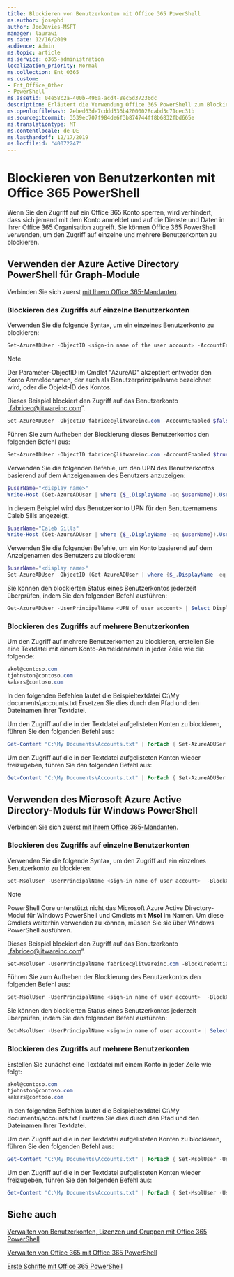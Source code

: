 ```yaml
---
title: Blockieren von Benutzerkonten mit Office 365 PowerShell
ms.author: josephd
author: JoeDavies-MSFT
manager: laurawi
ms.date: 12/16/2019
audience: Admin
ms.topic: article
ms.service: o365-administration
localization_priority: Normal
ms.collection: Ent_O365
ms.custom:
- Ent_Office_Other
- PowerShell
ms.assetid: 04e58c2a-400b-496a-acd4-8ec5d37236dc
description: Erläutert die Verwendung Office 365 PowerShell zum Blockieren und Aufheben der Blockierung des Zugriffs auf Office 365 Konten.
ms.openlocfilehash: 2ebed63de7cddd536b42000028cabd3c71cec31b
ms.sourcegitcommit: 3539ec707f984de6f3b874744ff8b6832fbd665e
ms.translationtype: MT
ms.contentlocale: de-DE
ms.lasthandoff: 12/17/2019
ms.locfileid: "40072247"
---
```

# <a name="block-user-accounts-with-office-365-powershell"></a>Blockieren von Benutzerkonten mit Office 365 PowerShell

Wenn Sie den Zugriff auf ein Office 365 Konto sperren, wird verhindert, dass sich jemand mit dem Konto anmeldet und auf die Dienste und Daten in Ihrer Office 365 Organisation zugreift. Sie können Office 365 PowerShell verwenden, um den Zugriff auf einzelne und mehrere Benutzerkonten zu blockieren.

## <a name="use-the-azure-active-directory-powershell-for-graph-module"></a>Verwenden der Azure Active Directory PowerShell für Graph-Module

Verbinden Sie sich zuerst [mit Ihrem Office 365-Mandanten](connect-to-office-365-powershell.md#connect-with-the-azure-active-directory-powershell-for-graph-module).
 
### <a name="block-access-to-individual-user-accounts"></a>Blockieren des Zugriffs auf einzelne Benutzerkonten

Verwenden Sie die folgende Syntax, um ein einzelnes Benutzerkonto zu blockieren:
  
```powershell
Set-AzureADUser -ObjectID <sign-in name of the user account> -AccountEnabled $false
```

> [!NOTE]
> Der Parameter-ObjectID im Cmdlet "AzureAD" akzeptiert entweder den Konto Anmeldenamen, der auch als Benutzerprinzipalname bezeichnet wird, oder die Objekt-ID des Kontos. 
  
Dieses Beispiel blockiert den Zugriff auf das Benutzerkonto „fabricec@litwareinc.com“.
  
```powershell
Set-AzureADUser -ObjectID fabricec@litwareinc.com -AccountEnabled $false
```

Führen Sie zum Aufheben der Blockierung dieses Benutzerkontos den folgenden Befehl aus:
  
```powershell
Set-AzureADUser -ObjectID fabricec@litwareinc.com -AccountEnabled $true
```

Verwenden Sie die folgenden Befehle, um den UPN des Benutzerkontos basierend auf dem Anzeigenamen des Benutzers anzuzeigen:
  
```powershell
$userName="<display name>"
Write-Host (Get-AzureADUser | where {$_.DisplayName -eq $userName}).UserPrincipalName

```

In diesem Beispiel wird das Benutzerkonto UPN für den Benutzernamens Caleb Sills angezeigt.
  
```powershell
$userName="Caleb Sills"
Write-Host (Get-AzureADUser | where {$_.DisplayName -eq $userName}).UserPrincipalName
```

Verwenden Sie die folgenden Befehle, um ein Konto basierend auf dem Anzeigenamen des Benutzers zu blockieren:
  
```powershell
$userName="<display name>"
Set-AzureADUser -ObjectID (Get-AzureADUser | where {$_.DisplayName -eq $userName}).UserPrincipalName -AccountEnabled $false

```

Sie können den blockierten Status eines Benutzerkontos jederzeit überprüfen, indem Sie den folgenden Befehl ausführen:
  
```powershell
Get-AzureADUser -UserPrincipalName <UPN of user account> | Select DisplayName,AccountEnabled
```

### <a name="block-access-to-multiple-user-accounts"></a>Blockieren des Zugriffs auf mehrere Benutzerkonten

Um den Zugriff auf mehrere Benutzerkonten zu blockieren, erstellen Sie eine Textdatei mit einem Konto-Anmeldenamen in jeder Zeile wie die folgende:
    
  ```powershell
akol@contoso.com
tjohnston@contoso.com
kakers@contoso.com
  ```

In den folgenden Befehlen lautet die Beispieltextdatei C:\My documents\accounts.txt Ersetzen Sie dies durch den Pfad und den Dateinamen Ihrer Textdatei.
  
Um den Zugriff auf die in der Textdatei aufgelisteten Konten zu blockieren, führen Sie den folgenden Befehl aus:
    
```powershell
Get-Content "C:\My Documents\Accounts.txt" | ForEach { Set-AzureADUSer -ObjectID $_ -AccountEnabled $false }
```

Um den Zugriff auf die in der Textdatei aufgelisteten Konten wieder freizugeben, führen Sie den folgenden Befehl aus:
    
```powershell
Get-Content "C:\My Documents\Accounts.txt" | ForEach { Set-AzureADUSer -ObjectID $_ -AccountEnabled $true }
```

## <a name="use-the-microsoft-azure-active-directory-module-for-windows-powershell"></a>Verwenden des Microsoft Azure Active Directory-Moduls für Windows PowerShell

Verbinden Sie sich zuerst [mit Ihrem Office 365-Mandanten](connect-to-office-365-powershell.md#connect-with-the-microsoft-azure-active-directory-module-for-windows-powershell).
    
### <a name="block-access-to-individual-user-accounts"></a>Blockieren des Zugriffs auf einzelne Benutzerkonten

Verwenden Sie die folgende Syntax, um den Zugriff auf ein einzelnes Benutzerkonto zu blockieren:
  
```powershell
Set-MsolUser -UserPrincipalName <sign-in name of user account>  -BlockCredential $true
```

>[!Note]
>PowerShell Core unterstützt nicht das Microsoft Azure Active Directory-Modul für Windows PowerShell und Cmdlets mit **Msol** im Namen. Um diese Cmdlets weiterhin verwenden zu können, müssen Sie sie über Windows PowerShell ausführen.
>

Dieses Beispiel blockiert den Zugriff auf das Benutzerkonto „fabricec@litwareinc.com“.
  
```powershell
Set-MsolUser -UserPrincipalName fabricec@litwareinc.com -BlockCredential $true
```

Führen Sie zum Aufheben der Blockierung des Benutzerkontos den folgenden Befehl aus:
  
```powershell
Set-MsolUser -UserPrincipalName <sign-in name of user account>  -BlockCredential $false
```

Sie können den blockierten Status eines Benutzerkontos jederzeit überprüfen, indem Sie den folgenden Befehl ausführen:
  
```powershell
Get-MsolUser -UserPrincipalName <sign-in name of user account> | Select DisplayName,BlockCredential
```

### <a name="block-access-to-multiple-user-accounts"></a>Blockieren des Zugriffs auf mehrere Benutzerkonten

Erstellen Sie zunächst eine Textdatei mit einem Konto in jeder Zeile wie folgt:
    
```powershell
akol@contoso.com
tjohnston@contoso.com
kakers@contoso.com
```

In den folgenden Befehlen lautet die Beispieltextdatei C:\My documents\accounts.txt Ersetzen Sie dies durch den Pfad und den Dateinamen Ihrer Textdatei.
    
Um den Zugriff auf die in der Textdatei aufgelisteten Konten zu blockieren, führen Sie den folgenden Befehl aus:
    
  ```powershell
  Get-Content "C:\My Documents\Accounts.txt" | ForEach { Set-MsolUser -UserPrincipalName $_ -BlockCredential $true }
  ```
Um den Zugriff auf die in der Textdatei aufgelisteten Konten wieder freizugeben, führen Sie den folgenden Befehl aus:
    
  ```powershell
  Get-Content "C:\My Documents\Accounts.txt" | ForEach { Set-MsolUser -UserPrincipalName $_ -BlockCredential $false }
  ```

## <a name="see-also"></a>Siehe auch

[Verwalten von Benutzerkonten, Lizenzen und Gruppen mit Office 365 PowerShell](manage-user-accounts-and-licenses-with-office-365-powershell.md)
  
[Verwalten von Office 365 mit Office 365 PowerShell](manage-office-365-with-office-365-powershell.md)
  
[Erste Schritte mit Office 365 PowerShell](getting-started-with-office-365-powershell.md)
